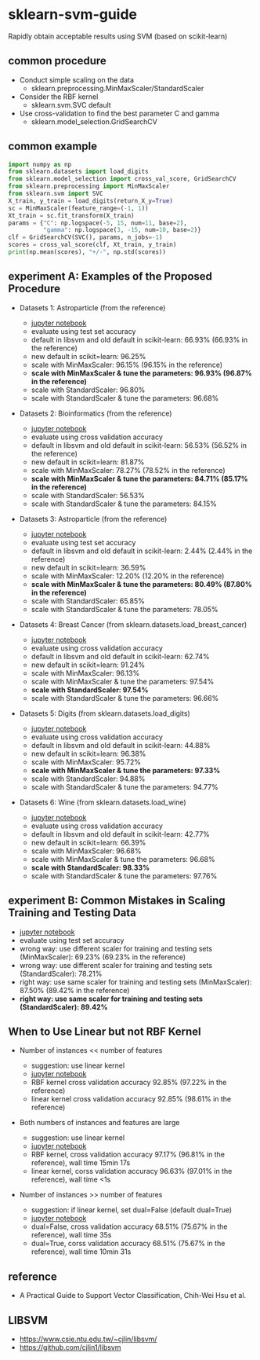 # sklearn-svm-guide
Rapidly obtain acceptable results using SVM (based on scikit-learn)

## common procedure

- Conduct simple scaling on the data
  * sklearn.preprocessing.MinMaxScaler/StandardScaler
- Consider the RBF kernel
  * sklearn.svm.SVC default
- Use cross-validation to find the best parameter C and gamma   
  * sklearn.model_selection.GridSearchCV

## common example

```python
import numpy as np
from sklearn.datasets import load_digits
from sklearn.model_selection import cross_val_score, GridSearchCV
from sklearn.preprocessing import MinMaxScaler
from sklearn.svm import SVC
X_train, y_train = load_digits(return_X_y=True)
sc = MinMaxScaler(feature_range=(-1, 1))
Xt_train = sc.fit_transform(X_train)
params = {"C": np.logspace(-5, 15, num=11, base=2),
          "gamma": np.logspace(3, -15, num=10, base=2)}
clf = GridSearchCV(SVC(), params, n_jobs=-1)
scores = cross_val_score(clf, Xt_train, y_train)
print(np.mean(scores), "+/-", np.std(scores))
```

## experiment A: Examples of the Proposed Procedure

- Datasets 1: Astroparticle (from the reference)
  * [jupyter notebook](https://nbviewer.jupyter.org/github/qinhanmin2014/sklearn-svm-guide/blob/master/A1_Astroparticle_Physics.ipynb)
  *  evaluate using test set accuracy
  *  default in libsvm and old default in scikit-learn: 66.93% (66.93% in the reference)
  *  new default in scikit=learn: 96.25%
  *  scale with MinMaxScaler: 96.15% (96.15% in the reference)
  *  **scale with MinMaxScaler & tune the parameters: 96.93% (96.87% in the reference)**
  *  scale with StandardScaler: 96.80%
  *  scale with StandardScaler & tune the parameters: 96.68%

- Datasets 2: Bioinformatics (from the reference)
  * [jupyter notebook](https://nbviewer.jupyter.org/github/qinhanmin2014/sklearn-svm-guide/blob/master/A2_Bioinformatics.ipynb)
  *  evaluate using cross validation accuracy
  *  default in libsvm and old default in scikit-learn: 56.53% (56.52% in the reference)
  *  new default in scikit=learn: 81.87%
  *  scale with MinMaxScaler: 78.27% (78.52% in the reference)
  *  **scale with MinMaxScaler & tune the parameters: 84.71% (85.17% in the reference)**
  *  scale with StandardScaler: 56.53%
  *  scale with StandardScaler & tune the parameters: 84.15%

- Datasets 3: Astroparticle (from the reference)
  * [jupyter notebook](https://nbviewer.jupyter.org/github/qinhanmin2014/sklearn-svm-guide/blob/master/A3_Vehicle.ipynb)
  *  evaluate using test set accuracy
  *  default in libsvm and old default in scikit-learn: 2.44% (2.44% in the reference)
  *  new default in scikit=learn: 36.59%
  *  scale with MinMaxScaler: 12.20% (12.20% in the reference)
  *  **scale with MinMaxScaler & tune the parameters: 80.49% (87.80% in the reference)**
  *  scale with StandardScaler: 65.85%
  *  scale with StandardScaler & tune the parameters: 78.05%

- Datasets 4: Breast Cancer (from sklearn.datasets.load_breast_cancer)
  * [jupyter notebook](https://nbviewer.jupyter.org/github/qinhanmin2014/sklearn-svm-guide/blob/master/AX_Breast_Cancer.ipynb)
  *  evaluate using cross validation accuracy
  *  default in libsvm and old default in scikit-learn: 62.74%
  *  new default in scikit=learn: 91.24%
  *  scale with MinMaxScaler: 96.13%
  *  scale with MinMaxScaler & tune the parameters: 97.54%
  *  **scale with StandardScaler: 97.54%**
  *  scale with StandardScaler & tune the parameters: 96.66%

- Datasets 5: Digits (from sklearn.datasets.load_digits)
  * [jupyter notebook](https://nbviewer.jupyter.org/github/qinhanmin2014/sklearn-svm-guide/blob/master/AX_Digits.ipynb)
  *  evaluate using cross validation accuracy
  *  default in libsvm and old default in scikit-learn: 44.88%
  *  new default in scikit=learn: 96.38%
  *  scale with MinMaxScaler: 95.72%
  *  **scale with MinMaxScaler & tune the parameters: 97.33%**
  *  scale with StandardScaler: 94.88%
  *  scale with StandardScaler & tune the parameters: 94.77%

- Datasets 6: Wine (from sklearn.datasets.load_wine)
  * [jupyter notebook](https://nbviewer.jupyter.org/github/qinhanmin2014/sklearn-svm-guide/blob/master/AX_Wine.ipynb)
  *  evaluate using cross validation accuracy
  *  default in libsvm and old default in scikit-learn: 42.77%
  *  new default in scikit=learn: 66.39%
  *  scale with MinMaxScaler: 96.68%
  *  scale with MinMaxScaler & tune the parameters: 96.68%
  *  **scale with StandardScaler: 98.33%**
  *  scale with StandardScaler & tune the parameters: 97.76%

## experiment B: Common Mistakes in Scaling Training and Testing Data
  * [jupyter notebook](https://nbviewer.jupyter.org/github/qinhanmin2014/sklearn-svm-guide/blob/master/B_Common_Mistakes_in_Scaling.ipynb)
  *  evaluate using test set accuracy
  * wrong way: use different scaler for training and testing sets (MinMaxScaler): 69.23% (69.23% in the reference)
  * wrong way: use different scaler for training and testing sets (StandardScaler): 78.21%
  * right way: use same scaler for training and testing sets (MinMaxScaler): 87.50% (89.42% in the reference)
  * **right way: use same scaler for training and testing sets (StandardScaler): 89.42%**

## When to Use Linear but not RBF Kernel

- Number of instances << number of features
  * suggestion: use linear kernel
  * [jupyter notebook](https://nbviewer.jupyter.org/github/qinhanmin2014/sklearn-svm-guide/blob/master/C1_Linear_not_RBF_Kernel.ipynb)
  * RBF kernel cross validation accuracy 92.85% (97.22% in the reference)
  * linear kernel cross validation accuracy 92.85% (98.61% in the reference)

- Both numbers of instances and features are large
  * suggestion: use linear kernel
  * [jupyter notebook](https://nbviewer.jupyter.org/github/qinhanmin2014/sklearn-svm-guide/blob/master/C2_Linear_not_RBF_Kernel.ipynb)
  * RBF kernel, cross validation accuracy 97.17% (96.81% in the reference), wall time 15min 17s
  * linear kernel, corss validation accuracy 96.63% (97.01% in the reference), wall time <1s

- Number of instances >> number of features
  * suggestion: if linear kernel, set dual=False (default dual=True)
  * [jupyter notebook](https://nbviewer.jupyter.org/github/qinhanmin2014/sklearn-svm-guide/blob/master/C3_Linear_not_RBF_Kernel.ipynb)
  * dual=False, cross validation accuracy 68.51% (75.67% in the reference), wall time 35s
  * dual=True, corss validation accuracy 68.51% (75.67% in the reference), wall time 10min 31s

## reference

- A Practical Guide to Support Vector Classification, Chih-Wei Hsu et al.

## LIBSVM

- https://www.csie.ntu.edu.tw/~cjlin/libsvm/
- https://github.com/cjlin1/libsvm
